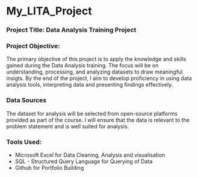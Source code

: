 # My_LITA_Project

### Project Title: Data Analysis Training Project

### Project Objective: 
The primary objective of this project is to apply the knowledge and skills gained during the Data Analysis training. The focus will be on understanding, processing, and analyzing datasets to draw meaningful insigts. By the end of the project, I aim to develop proficiency in using data analysis tools, interpreting data and presenting findings effectively.

### Data Sources
The dataset for analysis will be selected from open-source platforms provided as part of the course. I will ensure that the data is relevant to the problem statement and is well suited for analysis.

### Tools Used:
- Microsoft Excel for Data Cleaning, Analysis and visualisation
- SQL - Structured Query Language for Querying of Data
- Github for Portfolio Building
